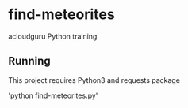 # find-meteorites
acloudguru Python training

## Running

This project requires Python3 and requests package

'python find-meteorites.py'
